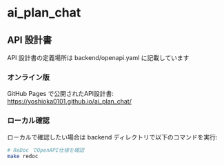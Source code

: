# ai_plan_chat


## API 設計書

API 設計書の定義場所は backend/openapi.yaml に記載しています

### オンライン版
GitHub Pages で公開されたAPI設計書: https://yoshioka0101.github.io/ai_plan_chat/

### ローカル確認
ローカルで確認したい場合は backend ディレクトリで以下のコマンドを実行:

```bash
# ReDoc でOpenAPI仕様を確認
make redoc
```


